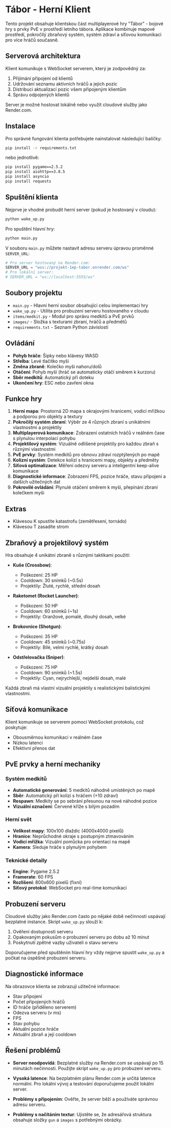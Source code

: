 # Tábor - Herní Klient

Tento projekt obsahuje klientskou část multiplayerové hry "Tábor" - bojové hry s prvky PvE v prostředí letního tábora. Aplikace kombinuje mapové prostředí, pokročilý zbraňový systém, systém zdraví a síťovou komunikaci pro více hráčů současně.

## Serverová architektura

Klient komunikuje s WebSocket serverem, který je zodpovědný za:

1. Přijímání připojení od klientů
2. Udržování seznamu aktivních hráčů a jejich pozic
3. Distribuci aktualizací pozic všem připojeným klientům
4. Správu odpojených klientů

Server je možné hostovat lokálně nebo využít cloudové služby jako Render.com.

## Instalace

Pro správné fungování klienta potřebujete nainstalovat následující balíčky:

```bash
pip install -r requirements.txt
```

nebo jednotlivě:

```bash
pip install pygame==2.5.2
pip install aiohttp==3.8.5
pip install asyncio
pip install requests
```

## Spuštění klienta

Nejprve je vhodné probudit herní server (pokud je hostovaný v cloudu):

```bash
python wake_up.py
```

Pro spuštění hlavní hry:

```bash
python main.py
```

V souboru `main.py` můžete nastavit adresu serveru úpravou proměnné `SERVER_URL`:

```python
# Pro server hostovaný na Render.com:
SERVER_URL = "wss://projekt-1ep-tabor.onrender.com/ws"
# Pro lokální server:
# SERVER_URL = "ws://localhost:5555/ws"
```

## Soubory projektu

- `main.py` - Hlavní herní soubor obsahující celou implementaci hry
- `wake_up.py` - Utilita pro probuzení serveru hostovaného v cloudu
- `items/medkit.py` - Modul pro správu medkitů a PvE prvků
- `images/` - Složka s texturami zbraní, hráčů a předmětů
- `requirements.txt` - Seznam Python závislostí

## Ovládání

- **Pohyb hráče**: Šipky nebo klávesy WASD
- **Střelba**: Levé tlačítko myši
- **Změna zbraně**: Kolečko myši nahoru/dolů
- **Otáčení**: Pohyb myší (hráč se automaticky otáčí směrem k kurzoru)
- **Sběr medkitů**: Automatický při doteku
- **Ukončení hry**: ESC nebo zavření okna

## Funkce hry

1. **Herní mapa**: Prostorná 2D mapa s okrajovými hranicemi, vodicí mřížkou a podporou pro objekty a textury
2. **Pokročilý systém zbraní**: Výběr ze 4 různých zbraní s unikátními vlastnostmi a projektily
3. **Multiplayerová komunikace**: Zobrazení ostatních hráčů v reálném čase s plynulou interpolací pohybu
4. **Projektilový systém**: Vizuálně odlišené projektily pro každou zbraň s různými vlastnostmi
5. **PvE prvky**: Systém medkitů pro obnovu zdraví rozptýlených po mapě
6. **Kolizní systém**: Detekce kolizí s hranicemi mapy, objekty a předměty
7. **Síťová optimalizace**: Měření odezvy serveru a inteligentní keep-alive komunikace
8. **Diagnostické informace**: Zobrazení FPS, pozice hráče, stavu připojení a dalších užitečných dat
9. **Pokrovilé ovládání**: Plynulé otáčení směrem k myši, přepínání zbraní kolečkem myši

## Extras
- Klávesou K spustíte katastrofu (zemětřesení, tornádo)
- Klávesou T zasadíte strom

## Zbraňový a projektilový systém

Hra obsahuje 4 unikátní zbraně s různými taktikami použití:

- **Kuše (Crossbow)**: 
  - Poškození: 25 HP
  - Cooldown: 30 snímků (~0.5s)
  - Projektily: Žluté, rychlé, střední dosah
  
- **Raketomet (Rocket Launcher)**: 
  - Poškození: 50 HP  
  - Cooldown: 60 snímků (~1s)
  - Projektily: Oranžové, pomalé, dlouhý dosah, velké

- **Brokovnice (Shotgun)**: 
  - Poškození: 35 HP
  - Cooldown: 45 snímků (~0.75s) 
  - Projektily: Bílé, velmi rychlé, krátký dosah

- **Odstřelovačka (Sniper)**: 
  - Poškození: 75 HP
  - Cooldown: 90 snímků (~1.5s)
  - Projektily: Cyan, nejrychlejší, nejdelší dosah, malé

Každá zbraň má vlastní vizuální projektily s realistickými balistickými vlastnostmi.

## Síťová komunikace

Klient komunikuje se serverem pomocí WebSocket protokolu, což poskytuje:

- Obousměrnou komunikaci v reálném čase
- Nízkou latenci
- Efektivní přenos dat

## PvE prvky a herní mechaniky

### Systém medkitů
- **Automatické generování**: 5 medkitů náhodně umístěných po mapě
- **Sběr**: Automatický při kolizi s hráčem (+10 zdraví)
- **Respawn**: Medkity se po sebrání přesunou na nové náhodné pozice
- **Vizuální označení**: Červené kříže s bílým pozadím

### Herní svět
- **Velikost mapy**: 100x100 dlaždic (4000x4000 pixelů)
- **Hranice**: Neprůchodné okraje s postupným ztmavováním
- **Vodicí mřížka**: Vizuální pomůcka pro orientaci na mapě
- **Kamera**: Sleduje hráče s plynulým pohybem

### Teknické detaily
- **Engine**: Pygame 2.5.2
- **Framerate**: 60 FPS
- **Rozlišení**: 800x600 pixelů (fixní)
- **Síťový protokol**: WebSocket pro real-time komunikaci

## Probuzení serveru

Cloudové služby jako Render.com často po nějaké době nečinnosti uspávají bezplatné instance. Skript `wake_up.py` slouží k:

1. Ověření dostupnosti serveru
2. Opakovaným pokusům o probuzení serveru po dobu až 10 minut
3. Poskytnutí zpětné vazby uživateli o stavu serveru

Doporučujeme před spuštěním hlavní hry vždy nejprve spustit `wake_up.py` a počkat na úspěšné probuzení serveru.

## Diagnostické informace

Na obrazovce klienta se zobrazují užitečné informace:

- Stav připojení
- Počet připojených hráčů
- ID hráče (přiděleno serverem)
- Odezva serveru (v ms)
- FPS
- Stav pohybu
- Aktuální pozice hráče
- Aktuální zbraň a její cooldown

## Řešení problémů

- **Server neodpovídá**: Bezplatné služby na Render.com se uspávají po 15 minutách nečinnosti. Použijte skript `wake_up.py` pro probuzení serveru.

- **Vysoká latence**: Na bezplatném plánu Render.com je určitá latence normální. Pro lokální vývoj a testování doporučujeme použít lokální server.

- **Problémy s připojením**: Ověřte, že server běží a používáte správnou adresu serveru.

- **Problémy s načítáním textur**: Ujistěte se, že adresářová struktura obsahuje složky `gun` a `images` s potřebnými obrázky.
